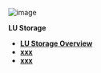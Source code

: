 ![image](/articles/images/welcome_to_wiki.png)

<strong>LU Storage<strong>

<ul>
<li><a href="/articles/32_LU_storage/01_LU_storage_overview.md">LU Storage Overview</a></li>
<li><a href="/articles/32_LU_storage/xxx.md">xxx</a></li>
<li><a href="/articles/32_LU_storage/xxx.md">xxx</a></li>

</ul>






